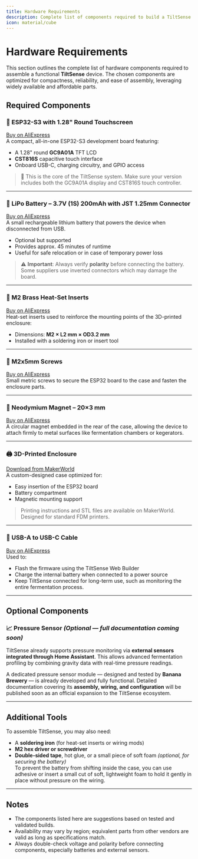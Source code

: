 ```yaml
---
title: Hardware Requirements
description: Complete list of components required to build a TiltSense device, including the ESP32-S3 board, battery, case, and accessories.
icon: material/cube
---
```


# Hardware Requirements

This section outlines the complete list of hardware components required to assemble a functional **TiltSense** device.
The chosen components are optimized for compactness, reliability, and ease of assembly, leveraging widely available and
affordable parts.

## Required Components

### 🔹 ESP32-S3 with 1.28" Round Touchscreen

[Buy on AliExpress](https://s.click.aliexpress.com/e/_oBHq2mi)  
A compact, all-in-one ESP32-S3 development board featuring:

- A 1.28" round **GC9A01A** TFT LCD
- **CST816S** capacitive touch interface
- Onboard USB-C, charging circuitry, and GPIO access

> 📌 This is the core of the TiltSense system. Make sure your version includes both the GC9A01A display and CST816S touch
> controller.

---

### 🔋 LiPo Battery – 3.7V (1S) 200mAh with JST 1.25mm Connector

[Buy on AliExpress](https://s.click.aliexpress.com/e/_op2Asqw)  
A small rechargeable lithium battery that powers the device when disconnected from USB.

- Optional but supported
- Provides approx. 45 minutes of runtime
- Useful for safe relocation or in case of temporary power loss

> ⚠️ **Important**: Always verify **polarity** before connecting the battery. Some suppliers use inverted connectors
> which may damage the board.

---

### 🔩 M2 Brass Heat-Set Inserts

[Buy on AliExpress](https://s.click.aliexpress.com/e/_okAnuHg)  
Heat-set inserts used to reinforce the mounting points of the 3D-printed enclosure:

- Dimensions: **M2 × L2 mm × OD3.2 mm**
- Installed with a soldering iron or insert tool

---

### 🔧 M2x5mm Screws

[Buy on AliExpress](https://s.click.aliexpress.com/e/_omZDYlo)  
Small metric screws to secure the ESP32 board to the case and fasten the enclosure parts.

---

### 🧲 Neodymium Magnet – 20×3 mm

[Buy on AliExpress](https://s.click.aliexpress.com/e/_oEioES6)  
A circular magnet embedded in the rear of the case, allowing the device to attach firmly to metal surfaces like
fermentation chambers or kegerators.

---

### 🖨️ 3D-Printed Enclosure

[Download from MakerWorld](https://makerworld.com/en/models/1509302-tiltsense#profileId-1580036)  
A custom-designed case optimized for:

- Easy insertion of the ESP32 board
- Battery compartment
- Magnetic mounting support

> Printing instructions and STL files are available on MakerWorld. Designed for standard FDM printers.

---

### 🔌 USB-A to USB-C Cable

[Buy on AliExpress](https://s.click.aliexpress.com/e/_oCeMiAi)  
Used to:

- Flash the firmware using the TiltSense Web Builder
- Charge the internal battery when connected to a power source
- Keep TiltSense connected for long-term use, such as monitoring the entire fermentation process.

---

## Optional Components

### 📈 Pressure Sensor *(Optional — full documentation coming soon)*

TiltSense already supports pressure monitoring via **external sensors integrated through Home Assistant**. This allows
advanced fermentation profiling by combining gravity data with real-time pressure readings.

A dedicated pressure sensor module — designed and tested by **Banana Brewery** — is already developed and fully
functional. Detailed documentation covering its **assembly, wiring, and configuration** will be published soon as an
official expansion to the TiltSense ecosystem.

---

## Additional Tools

To assemble TiltSense, you may also need:

- A **soldering iron** (for heat-set inserts or wiring mods)
- **M2 hex driver or screwdriver**
- **Double-sided tape**, hot glue, or a small piece of soft foam *(optional, for securing the battery)*  
  To prevent the battery from shifting inside the case, you can use adhesive or insert a small cut of soft, lightweight
  foam to hold it gently in place without pressure on the wiring.

---

## Notes

- The components listed here are suggestions based on tested and validated builds.
- Availability may vary by region; equivalent parts from other vendors are valid as long as specifications match.
- Always double-check voltage and polarity before connecting components, especially batteries and external sensors.